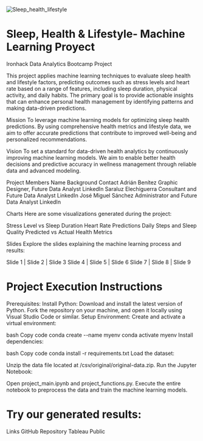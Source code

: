 ![Sleep_health_lifestyle](https://github.com/user-attachments/assets/99e87e02-7fd4-4e2d-9279-a3b0cd51c6ac)
# Sleep, Health & Lifestyle- Machine Learning Proyect
Ironhack Data Analytics Bootcamp Project

This project applies machine learning techniques to evaluate sleep health and lifestyle factors, predicting outcomes such as stress levels and heart rate based on a range of features, including sleep duration, physical activity, and daily habits. The primary goal is to provide actionable insights that can enhance personal health management by identifying patterns and making data-driven predictions.

Mission
To leverage machine learning models for optimizing sleep health predictions. By using comprehensive health metrics and lifestyle data, we aim to offer accurate predictions that contribute to improved well-being and personalized recommendations.

Vision
To set a standard for data-driven health analytics by continuously improving machine learning models. We aim to enable better health decisions and predictive accuracy in wellness management through reliable data and advanced modeling.

Project Members
Name	Background	Contact
Adrián Benítez	Graphic Designer, Future Data Analyst	LinkedIn
Saraluz Elechiguerra	Consultant and Future Data Analyst	LinkedIn
José Miguel Sánchez	Administrator and Future Data Analyst	LinkedIn

Charts
Here are some visualizations generated during the project:

Stress Level vs Sleep Duration
Heart Rate Predictions
Daily Steps and Sleep Quality
Predicted vs Actual Health Metrics

Slides
Explore the slides explaining the machine learning process and results:

Slide 1 | Slide 2 | Slide 3
Slide 4 | Slide 5 | Slide 6
Slide 7 | Slide 8 | Slide 9


# Project Execution Instructions

Prerequisites:
Install Python: Download and install the latest version of Python.
Fork the repository on your machine, and open it locally using Visual Studio Code or similar.
Setup Environment:
Create and activate a virtual environment:

bash
Copy code
conda create --name myenv
conda activate myenv
Install dependencies:

bash
Copy code
conda install -r requirements.txt
Load the dataset:

Unzip the data file located at /csv/original/original-data.zip.
Run the Jupyter Notebook:

Open project_main.ipynb and project_functions.py.
Execute the entire notebook to preprocess the data and train the machine learning models.

# Try our generated results:


Links
GitHub Repository
Tableau Public
